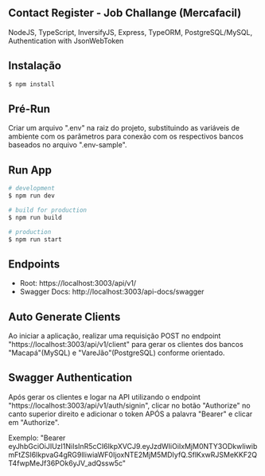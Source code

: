 ## Contact Register - Job Challange (Mercafacil)

NodeJS, TypeScript, InversifyJS, Express, TypeORM, PostgreSQL/MySQL, Authentication with JsonWebToken

## Instalação

```bash
$ npm install
```

## Pré-Run

Criar um arquivo ".env" na raiz do projeto, substituindo as variáveis de ambiente com os parâmetros para conexão com os respectivos bancos baseados no arquivo ".env-sample".

## Run App

```bash
# development
$ npm run dev

# build for production
$ npm run build

# production
$ npm run start
```

## Endpoints
- Root: https://localhost:3003/api/v1/
- Swagger Docs: http://localhost:3003/api-docs/swagger

## Auto Generate Clients

Ao iniciar a aplicação, realizar uma requisição POST no endpoint "https://localhost:3003/api/v1/client" para gerar os clientes dos bancos "Macapá"(MySQL) e "VareJão"(PostgreSQL) conforme orientado.

## Swagger Authentication

Após gerar os clientes e logar na API utilizando o endpoint "https://localhost:3003/api/v1/auth/signin", clicar no botão "Authorize" no canto superior direito e adicionar o token APÓS a palavra "Bearer" e clicar em "Authorize".

Exemplo: "Bearer eyJhbGciOiJIUzI1NiIsInR5cCI6IkpXVCJ9.eyJzdWIiOiIxMjM0NTY3ODkwIiwibmFtZSI6IkpvaG4gRG9lIiwiaWF0IjoxNTE2MjM5MDIyfQ.SflKxwRJSMeKKF2QT4fwpMeJf36POk6yJV_adQssw5c"